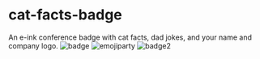 # cat-facts-badge
An e-ink conference badge with cat facts, dad jokes, and your name and company logo.
![badge](https://github.com/user-attachments/assets/19255ea4-9006-4bbc-a1d0-64762efe58dc)
![emojiparty](https://github.com/user-attachments/assets/7f3aaed5-6370-4196-9bca-15325493c6e8)
![badge2](https://github.com/user-attachments/assets/ada24d00-866d-4b11-8e20-a4d0918de767)

